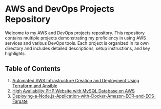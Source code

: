 # AWS and DevOps Projects Repository

Welcome to my AWS and DevOps projects repository. This repository contains multiple projects demonstrating my proficiency in using AWS services and various DevOps tools. Each project is organized in its own directory and includes detailed descriptions, setup instructions, and key highlights.

## Table of Contents

1. [Automated AWS Infrastructure Creation and Deployment Using Terraform and Ansible](https://github.com/anjupoulose03/Automated-AWS-Infrastructure-Creation-and-Deployment-Using-Terraform-and-Ansible)
2. [High Availability PHP Website with MySQL Database on AWS](https://github.com/anjupoulose03/High-Availability-PHP-Website-with-MySQL-Database-on-AWS)
3. [Deploying-a-Node.js-Application-with-Docker-Amazon-ECR-and-ECS-Fargate](https://github.com/anjupoulose03/Deploying-a-Node.js-Application-with-Docker-Amazon-ECR-and-ECS-Fargate)


   




